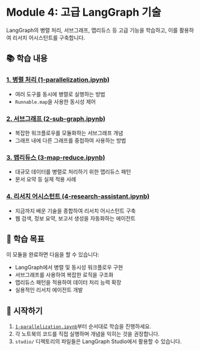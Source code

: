# Module 4: 고급 LangGraph 기술

LangGraph의 병렬 처리, 서브그래프, 맵리듀스 등 고급 기능을 학습하고, 이를 활용하여 리서치 어시스턴트를 구축합니다.

## 📚 학습 내용

### [1. 병렬 처리 (1-parallelization.ipynb)](1-parallelization.ipynb)
- 여러 도구를 동시에 병렬로 실행하는 방법
- `Runnable.map`을 사용한 동시성 제어

### [2. 서브그래프 (2-sub-graph.ipynb)](2-sub-graph.ipynb)
- 복잡한 워크플로우를 모듈화하는 서브그래프 개념
- 그래프 내에 다른 그래프를 중첩하여 사용하는 방법

### [3. 맵리듀스 (3-map-reduce.ipynb)](3-map-reduce.ipynb)
- 대규모 데이터를 병렬로 처리하기 위한 맵리듀스 패턴
- 문서 요약 등 실제 적용 사례

### [4. 리서치 어시스턴트 (4-research-assistant.ipynb)](4-research-assistant.ipynb)
- 지금까지 배운 기술을 종합하여 리서치 어시스턴트 구축
- 웹 검색, 정보 요약, 보고서 생성을 자동화하는 에이전트

## 🎯 학습 목표

이 모듈을 완료하면 다음을 할 수 있습니다:
- LangGraph에서 병렬 및 동시성 워크플로우 구현
- 서브그래프를 사용하여 복잡한 로직을 구조화
- 맵리듀스 패턴을 적용하여 데이터 처리 능력 확장
- 실용적인 리서치 에이전트 개발

## 🚀 시작하기

1. [`1-parallelization.ipynb`](1-parallelization.ipynb)부터 순서대로 학습을 진행하세요.
2. 각 노트북의 코드를 직접 실행하며 개념을 익히는 것을 권장합니다.
3. `studio/` 디렉토리의 파일들은 LangGraph Studio에서 활용할 수 있습니다.